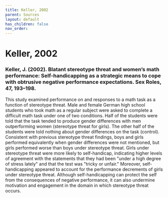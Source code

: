 ```yaml
---
title: Keller, 2002
parent: Sources
layout: default
has_children: false
nav_order: 
---
```


# Keller, 2002

### Keller, J. (2002). Blatant stereotype threat and women’s math performance: Self-handicapping as a strategic means to cope with obtrusive negative performance expectations. Sex Roles, 47, 193–198.

This study examined performance on and responses to a math task as a function of stereotype threat. Male and female German high school students who took math as a regular subject were asked to complete a difficult math task under one of two conditions. Half of the students were told that the task tended to produce gender differences with men outperforming women (stereotype threat for girls). The other half of the students were told nothing about gender differences on the task (control). Consistent with previous stereotype threat findings, boys and girls performed equivalently when gender differences were not mentioned, but girls performed worse than boys under stereotype threat. Girls under stereotype threat were more likely to self-handicap, indicating higher levels of agreement with the statements that they had been "under a high degree of stress lately" and that the test was "tricky or unfair." Moreover, self-handicapping appeared to account for the performance decrements of girls under stereotype threat. Although self-handicapping can protect the self from the consequences of negative performance, it can also undermine motivation and engagement in the domain in which stereotype threat occurs.
